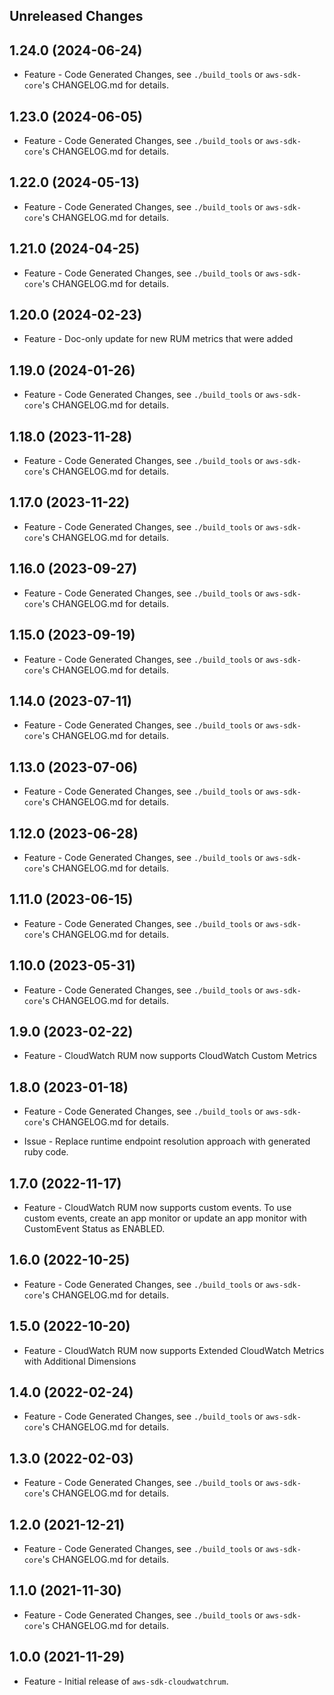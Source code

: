 Unreleased Changes
------------------

1.24.0 (2024-06-24)
------------------

* Feature - Code Generated Changes, see `./build_tools` or `aws-sdk-core`'s CHANGELOG.md for details.

1.23.0 (2024-06-05)
------------------

* Feature - Code Generated Changes, see `./build_tools` or `aws-sdk-core`'s CHANGELOG.md for details.

1.22.0 (2024-05-13)
------------------

* Feature - Code Generated Changes, see `./build_tools` or `aws-sdk-core`'s CHANGELOG.md for details.

1.21.0 (2024-04-25)
------------------

* Feature - Code Generated Changes, see `./build_tools` or `aws-sdk-core`'s CHANGELOG.md for details.

1.20.0 (2024-02-23)
------------------

* Feature - Doc-only update for new RUM metrics that were added

1.19.0 (2024-01-26)
------------------

* Feature - Code Generated Changes, see `./build_tools` or `aws-sdk-core`'s CHANGELOG.md for details.

1.18.0 (2023-11-28)
------------------

* Feature - Code Generated Changes, see `./build_tools` or `aws-sdk-core`'s CHANGELOG.md for details.

1.17.0 (2023-11-22)
------------------

* Feature - Code Generated Changes, see `./build_tools` or `aws-sdk-core`'s CHANGELOG.md for details.

1.16.0 (2023-09-27)
------------------

* Feature - Code Generated Changes, see `./build_tools` or `aws-sdk-core`'s CHANGELOG.md for details.

1.15.0 (2023-09-19)
------------------

* Feature - Code Generated Changes, see `./build_tools` or `aws-sdk-core`'s CHANGELOG.md for details.

1.14.0 (2023-07-11)
------------------

* Feature - Code Generated Changes, see `./build_tools` or `aws-sdk-core`'s CHANGELOG.md for details.

1.13.0 (2023-07-06)
------------------

* Feature - Code Generated Changes, see `./build_tools` or `aws-sdk-core`'s CHANGELOG.md for details.

1.12.0 (2023-06-28)
------------------

* Feature - Code Generated Changes, see `./build_tools` or `aws-sdk-core`'s CHANGELOG.md for details.

1.11.0 (2023-06-15)
------------------

* Feature - Code Generated Changes, see `./build_tools` or `aws-sdk-core`'s CHANGELOG.md for details.

1.10.0 (2023-05-31)
------------------

* Feature - Code Generated Changes, see `./build_tools` or `aws-sdk-core`'s CHANGELOG.md for details.

1.9.0 (2023-02-22)
------------------

* Feature - CloudWatch RUM now supports CloudWatch Custom Metrics

1.8.0 (2023-01-18)
------------------

* Feature - Code Generated Changes, see `./build_tools` or `aws-sdk-core`'s CHANGELOG.md for details.

* Issue - Replace runtime endpoint resolution approach with generated ruby code.

1.7.0 (2022-11-17)
------------------

* Feature - CloudWatch RUM now supports custom events. To use custom events, create an app monitor or update an app monitor with CustomEvent Status as ENABLED.

1.6.0 (2022-10-25)
------------------

* Feature - Code Generated Changes, see `./build_tools` or `aws-sdk-core`'s CHANGELOG.md for details.

1.5.0 (2022-10-20)
------------------

* Feature - CloudWatch RUM now supports Extended CloudWatch Metrics with Additional Dimensions

1.4.0 (2022-02-24)
------------------

* Feature - Code Generated Changes, see `./build_tools` or `aws-sdk-core`'s CHANGELOG.md for details.

1.3.0 (2022-02-03)
------------------

* Feature - Code Generated Changes, see `./build_tools` or `aws-sdk-core`'s CHANGELOG.md for details.

1.2.0 (2021-12-21)
------------------

* Feature - Code Generated Changes, see `./build_tools` or `aws-sdk-core`'s CHANGELOG.md for details.

1.1.0 (2021-11-30)
------------------

* Feature - Code Generated Changes, see `./build_tools` or `aws-sdk-core`'s CHANGELOG.md for details.

1.0.0 (2021-11-29)
------------------

* Feature - Initial release of `aws-sdk-cloudwatchrum`.

